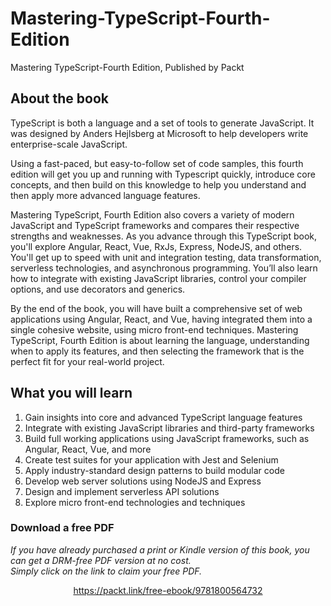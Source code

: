 # Mastering-TypeScript-Fourth-Edition
Mastering TypeScript-Fourth Edition, Published by Packt

## About the book

TypeScript is both a language and a set of tools to generate JavaScript. It was designed by Anders Hejlsberg at Microsoft to help developers write enterprise-scale JavaScript.

Using a fast-paced, but easy-to-follow set of code samples, this fourth edition will get you up and running with Typescript quickly, introduce core concepts, and then build on this knowledge to help you understand and then apply more advanced language features.

Mastering TypeScript, Fourth Edition also covers a variety of modern JavaScript and TypeScript frameworks and compares their respective strengths and weaknesses. As you advance through this TypeScript book, you'll explore Angular, React, Vue, RxJs, Express, NodeJS, and others. You'll get up to speed with unit and integration testing, data transformation, serverless technologies, and asynchronous programming. You’ll also learn how to integrate with existing JavaScript libraries, control your compiler options, and use decorators and generics.

By the end of the book, you will have built a comprehensive set of web applications using Angular, React, and Vue, having integrated them into a single cohesive website, using micro front-end techniques. Mastering TypeScript, Fourth Edition is about learning the language, understanding when to apply its features, and then selecting the framework that is the perfect fit for your real-world project.

## What you will learn
1. Gain insights into core and advanced TypeScript language features
2. Integrate with existing JavaScript libraries and third-party frameworks
3. Build full working applications using JavaScript frameworks, such as Angular, React, Vue, and more
4. Create test suites for your application with Jest and Selenium
5. Apply industry-standard design patterns to build modular code
6. Develop web server solutions using NodeJS and Express
7. Design and implement serverless API solutions
8. Explore micro front-end technologies and techniques
### Download a free PDF

 <i>If you have already purchased a print or Kindle version of this book, you can get a DRM-free PDF version at no cost.<br>Simply click on the link to claim your free PDF.</i>
<p align="center"> <a href="https://packt.link/free-ebook/9781800564732">https://packt.link/free-ebook/9781800564732 </a> </p>